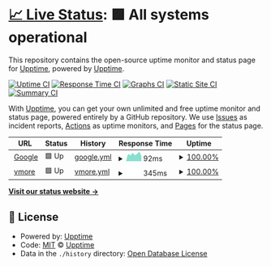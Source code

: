 # [📈 Live Status](https://demo.upptime.js.org): <!--live status--> **🟩 All systems operational**

This repository contains the open-source uptime monitor and status page for [Upptime](https://upptime.js.org), powered by [Upptime](https://github.com/upptime/upptime).

[![Uptime CI](https://github.com/upptime/upptime/workflows/Uptime%20CI/badge.svg)](https://github.com/upptime/upptime/actions?query=workflow%3A%22Uptime+CI%22)
[![Response Time CI](https://github.com/upptime/upptime/workflows/Response%20Time%20CI/badge.svg)](https://github.com/upptime/upptime/actions?query=workflow%3A%22Response+Time+CI%22)
[![Graphs CI](https://github.com/upptime/upptime/workflows/Graphs%20CI/badge.svg)](https://github.com/upptime/upptime/actions?query=workflow%3A%22Graphs+CI%22)
[![Static Site CI](https://github.com/upptime/upptime/workflows/Static%20Site%20CI/badge.svg)](https://github.com/upptime/upptime/actions?query=workflow%3A%22Static+Site+CI%22)
[![Summary CI](https://github.com/upptime/upptime/workflows/Summary%20CI/badge.svg)](https://github.com/upptime/upptime/actions?query=workflow%3A%22Summary+CI%22)

With [Upptime](https://upptime.js.org), you can get your own unlimited and free uptime monitor and status page, powered entirely by a GitHub repository. We use [Issues](https://github.com/upptime/upptime/issues) as incident reports, [Actions](https://github.com/upptime/upptime/actions) as uptime monitors, and [Pages](https://demo.upptime.js.org) for the status page.

<!--start: status pages-->
<!-- This summary is generated by Upptime (https://github.com/upptime/upptime) -->
<!-- Do not edit this manually, your changes will be overwritten -->
<!-- prettier-ignore -->
| URL | Status | History | Response Time | Uptime |
| --- | ------ | ------- | ------------- | ------ |
| <img alt="" src="https://icons.duckduckgo.com/ip3/www.google.com.ico" height="13"> [Google](https://www.google.com) | 🟩 Up | [google.yml](https://github.com/lim-iscity/uptime_demo/commits/HEAD/history/google.yml) | <details><summary><img alt="Response time graph" src="./graphs/google/response-time-week.png" height="20"> 92ms</summary><br><a href="https://demo.upptime.js.org/history/google"><img alt="Response time 107" src="https://img.shields.io/endpoint?url=https%3A%2F%2Fraw.githubusercontent.com%2Flim-iscity%2Fuptime_demo%2FHEAD%2Fapi%2Fgoogle%2Fresponse-time.json"></a><br><a href="https://demo.upptime.js.org/history/google"><img alt="24-hour response time 88" src="https://img.shields.io/endpoint?url=https%3A%2F%2Fraw.githubusercontent.com%2Flim-iscity%2Fuptime_demo%2FHEAD%2Fapi%2Fgoogle%2Fresponse-time-day.json"></a><br><a href="https://demo.upptime.js.org/history/google"><img alt="7-day response time 92" src="https://img.shields.io/endpoint?url=https%3A%2F%2Fraw.githubusercontent.com%2Flim-iscity%2Fuptime_demo%2FHEAD%2Fapi%2Fgoogle%2Fresponse-time-week.json"></a><br><a href="https://demo.upptime.js.org/history/google"><img alt="30-day response time 113" src="https://img.shields.io/endpoint?url=https%3A%2F%2Fraw.githubusercontent.com%2Flim-iscity%2Fuptime_demo%2FHEAD%2Fapi%2Fgoogle%2Fresponse-time-month.json"></a><br><a href="https://demo.upptime.js.org/history/google"><img alt="1-year response time 107" src="https://img.shields.io/endpoint?url=https%3A%2F%2Fraw.githubusercontent.com%2Flim-iscity%2Fuptime_demo%2FHEAD%2Fapi%2Fgoogle%2Fresponse-time-year.json"></a></details> | <details><summary><a href="https://demo.upptime.js.org/history/google">100.00%</a></summary><a href="https://demo.upptime.js.org/history/google"><img alt="All-time uptime 100.00%" src="https://img.shields.io/endpoint?url=https%3A%2F%2Fraw.githubusercontent.com%2Flim-iscity%2Fuptime_demo%2FHEAD%2Fapi%2Fgoogle%2Fuptime.json"></a><br><a href="https://demo.upptime.js.org/history/google"><img alt="24-hour uptime 100.00%" src="https://img.shields.io/endpoint?url=https%3A%2F%2Fraw.githubusercontent.com%2Flim-iscity%2Fuptime_demo%2FHEAD%2Fapi%2Fgoogle%2Fuptime-day.json"></a><br><a href="https://demo.upptime.js.org/history/google"><img alt="7-day uptime 100.00%" src="https://img.shields.io/endpoint?url=https%3A%2F%2Fraw.githubusercontent.com%2Flim-iscity%2Fuptime_demo%2FHEAD%2Fapi%2Fgoogle%2Fuptime-week.json"></a><br><a href="https://demo.upptime.js.org/history/google"><img alt="30-day uptime 100.00%" src="https://img.shields.io/endpoint?url=https%3A%2F%2Fraw.githubusercontent.com%2Flim-iscity%2Fuptime_demo%2FHEAD%2Fapi%2Fgoogle%2Fuptime-month.json"></a><br><a href="https://demo.upptime.js.org/history/google"><img alt="1-year uptime 100.00%" src="https://img.shields.io/endpoint?url=https%3A%2F%2Fraw.githubusercontent.com%2Flim-iscity%2Fuptime_demo%2FHEAD%2Fapi%2Fgoogle%2Fuptime-year.json"></a></details>
| <img alt="" src="https://icons.duckduckgo.com/ip3/app1-vmore.securelayers.cloud.ico" height="13"> [vmore](http://app1-vmore.securelayers.cloud/translation.php) | 🟩 Up | [vmore.yml](https://github.com/lim-iscity/uptime_demo/commits/HEAD/history/vmore.yml) | <details><summary><img alt="Response time graph" src="./graphs/vmore/response-time-week.png" height="20"> 345ms</summary><br><a href="https://demo.upptime.js.org/history/vmore"><img alt="Response time 470" src="https://img.shields.io/endpoint?url=https%3A%2F%2Fraw.githubusercontent.com%2Flim-iscity%2Fuptime_demo%2FHEAD%2Fapi%2Fvmore%2Fresponse-time.json"></a><br><a href="https://demo.upptime.js.org/history/vmore"><img alt="24-hour response time 235" src="https://img.shields.io/endpoint?url=https%3A%2F%2Fraw.githubusercontent.com%2Flim-iscity%2Fuptime_demo%2FHEAD%2Fapi%2Fvmore%2Fresponse-time-day.json"></a><br><a href="https://demo.upptime.js.org/history/vmore"><img alt="7-day response time 345" src="https://img.shields.io/endpoint?url=https%3A%2F%2Fraw.githubusercontent.com%2Flim-iscity%2Fuptime_demo%2FHEAD%2Fapi%2Fvmore%2Fresponse-time-week.json"></a><br><a href="https://demo.upptime.js.org/history/vmore"><img alt="30-day response time 494" src="https://img.shields.io/endpoint?url=https%3A%2F%2Fraw.githubusercontent.com%2Flim-iscity%2Fuptime_demo%2FHEAD%2Fapi%2Fvmore%2Fresponse-time-month.json"></a><br><a href="https://demo.upptime.js.org/history/vmore"><img alt="1-year response time 470" src="https://img.shields.io/endpoint?url=https%3A%2F%2Fraw.githubusercontent.com%2Flim-iscity%2Fuptime_demo%2FHEAD%2Fapi%2Fvmore%2Fresponse-time-year.json"></a></details> | <details><summary><a href="https://demo.upptime.js.org/history/vmore">100.00%</a></summary><a href="https://demo.upptime.js.org/history/vmore"><img alt="All-time uptime 99.99%" src="https://img.shields.io/endpoint?url=https%3A%2F%2Fraw.githubusercontent.com%2Flim-iscity%2Fuptime_demo%2FHEAD%2Fapi%2Fvmore%2Fuptime.json"></a><br><a href="https://demo.upptime.js.org/history/vmore"><img alt="24-hour uptime 100.00%" src="https://img.shields.io/endpoint?url=https%3A%2F%2Fraw.githubusercontent.com%2Flim-iscity%2Fuptime_demo%2FHEAD%2Fapi%2Fvmore%2Fuptime-day.json"></a><br><a href="https://demo.upptime.js.org/history/vmore"><img alt="7-day uptime 100.00%" src="https://img.shields.io/endpoint?url=https%3A%2F%2Fraw.githubusercontent.com%2Flim-iscity%2Fuptime_demo%2FHEAD%2Fapi%2Fvmore%2Fuptime-week.json"></a><br><a href="https://demo.upptime.js.org/history/vmore"><img alt="30-day uptime 100.00%" src="https://img.shields.io/endpoint?url=https%3A%2F%2Fraw.githubusercontent.com%2Flim-iscity%2Fuptime_demo%2FHEAD%2Fapi%2Fvmore%2Fuptime-month.json"></a><br><a href="https://demo.upptime.js.org/history/vmore"><img alt="1-year uptime 99.99%" src="https://img.shields.io/endpoint?url=https%3A%2F%2Fraw.githubusercontent.com%2Flim-iscity%2Fuptime_demo%2FHEAD%2Fapi%2Fvmore%2Fuptime-year.json"></a></details>

<!--end: status pages-->

[**Visit our status website →**](https://demo.upptime.js.org)

## 📄 License

- Powered by: [Upptime](https://github.com/upptime/upptime)
- Code: [MIT](./LICENSE) © [Upptime](https://upptime.js.org)
- Data in the `./history` directory: [Open Database License](https://opendatacommons.org/licenses/odbl/1-0/)
